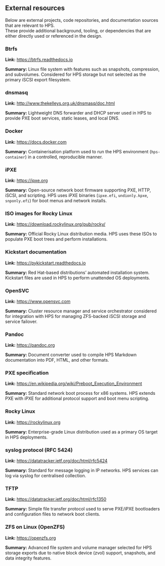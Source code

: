 ## External resources

Below are external projects, code repositories, and documentation sources that are relevant to HPS.  
These provide additional background, tooling, or dependencies that are either directly used or referenced in the design.


### Btrfs

**Link:** https://btrfs.readthedocs.io

**Summary:** Linux file system with features such as snapshots, compression, and subvolumes. Considered for HPS storage but not selected as the primary iSCSI export filesystem.

### dnsmasq

**Link:** http://www.thekelleys.org.uk/dnsmasq/doc.html

**Summary:** Lightweight DNS forwarder and DHCP server used in HPS to provide PXE boot services, static leases, and local DNS.

### Docker

**Link:** https://docs.docker.com

**Summary:** Containerisation platform used to run the HPS environment (`hps-container`) in a controlled, reproducible manner.

### iPXE

**Link:** https://ipxe.org

**Summary:** Open-source network boot firmware supporting PXE, HTTP, iSCSI, and scripting. HPS uses iPXE binaries (`ipxe.efi`, `undionly.kpxe`, `snponly.efi`) for boot menus and network installs.

### ISO images for Rocky Linux

**Link:** https://download.rockylinux.org/pub/rocky/

**Summary:** Official Rocky Linux distribution media. HPS uses these ISOs to populate PXE boot trees and perform installations.

### Kickstart documentation

**Link:** https://pykickstart.readthedocs.io

**Summary:** Red Hat-based distributions’ automated installation system. Kickstart files are used in HPS to perform unattended OS deployments.

### OpenSVC

**Link:** https://www.opensvc.com

**Summary:** Cluster resource manager and service orchestrator considered for integration with HPS for managing ZFS-backed iSCSI storage and service failover.

### Pandoc

**Link:** https://pandoc.org

**Summary:** Document converter used to compile HPS Markdown documentation into PDF, HTML, and other formats.

### PXE specification

**Link:** https://en.wikipedia.org/wiki/Preboot_Execution_Environment

**Summary:** Standard network boot process for x86 systems. HPS extends PXE with iPXE for additional protocol support and boot menu scripting.

### Rocky Linux

**Link:** https://rockylinux.org

**Summary:** Enterprise-grade Linux distribution used as a primary OS target in HPS deployments.

### syslog protocol (RFC 5424)

**Link:** https://datatracker.ietf.org/doc/html/rfc5424

**Summary:** Standard for message logging in IP networks. HPS services can log via syslog for centralised collection.

### TFTP

**Link:** https://datatracker.ietf.org/doc/html/rfc1350

**Summary:** Simple file transfer protocol used to serve PXE/iPXE bootloaders and configuration files to network boot clients.

### ZFS on Linux (OpenZFS)

**Link:** https://openzfs.org

**Summary:** Advanced file system and volume manager selected for HPS storage exports due to native block device (zvol) support, snapshots, and data integrity features.

